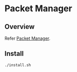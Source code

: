# Packet Manager

## Overview
Refer [Packet Manager](https://docs.mosip.io/1.2.0/modules/packet-manager).

## Install
```sh
./install.sh
```
